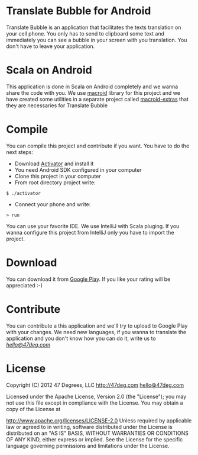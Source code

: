 Translate Bubble for Android
============================

Translate Bubble is an application that facilitates the texts translation on your cell phone. You only has to send to clipboard some text and immediately you can see a bubble in your screen with you translation. You don't have to leave your application.

Scala on Android
==============

This application is done in Scala on Android completely and we wanna share the code with you. We use [macroid](http://macroid.github.io/) library for this project and we have created some utilities in a separate project called [macroid-extras](http://macroid.github.io/) that they are necessaries for Translate Bubble

Compile
======

You can compile this project and contribute if you want. You have to do the next steps:

* Download [Activator](https://typesafe.com/community/core-tools/activator-and-sbt) and install it
* You need Android SDK configured in your computer
* Clone this project in your computer
* From root directory project write:

```
$ ./activator
```

* Connect your phone and write:

```
> run
```

You can use your favorite IDE. We use IntelliJ with Scala pluging. If you wanna configure this project from IntelliJ only you have to import the project. 

Download
========

You can download it from [Google Play](http://www.47deg.com). If you like your rating will be appreciated :-)

Contribute
========

You can contribute a this application and we'll try to upload to Google Play with your changes. We need new languages, if you wanna to translate the application and you don't know how you can do it, write us to *hello@47deg.com*

License
======

Copyright (C) 2012 47 Degrees, LLC http://47deg.com hello@47deg.com

Licensed under the Apache License, Version 2.0 (the "License"); you may not use this file except in compliance with the License. You may obtain a copy of the License at

http://www.apache.org/licenses/LICENSE-2.0
Unless required by applicable law or agreed to in writing, software distributed under the License is distributed on an "AS IS" BASIS, WITHOUT WARRANTIES OR CONDITIONS OF ANY KIND, either express or implied. See the License for the specific language governing permissions and limitations under the License.